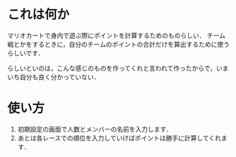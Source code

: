 # これは何か

マリオカートで身内で遊ぶ際にポイントを計算するためのものらしい．
チーム戦とかをするときに，自分のチームのポイントの合計だけを算出するために使うらしいです．

らしいといのは，こんな感じのものを作ってくれと言われて作ったからで，いまいち自分も良く分かっていない．

# 使い方

1. 初期設定の画面で人数とメンバーの名前を入力します．
1. あとは各レースでの順位を入力していけばポイントは勝手に計算してくれます．
